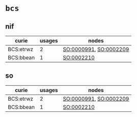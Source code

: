 # `bcs`

## nif

| curie     |   usages | nodes                                                                                                            |
|-----------|----------|------------------------------------------------------------------------------------------------------------------|
| BCS:etrwz |        2 | [SO:0000991](http://purl.obolibrary.org/obo/SO_0000991), [SO:0002209](http://purl.obolibrary.org/obo/SO_0002209) |
| BCS:bbean |        1 | [SO:0002210](http://purl.obolibrary.org/obo/SO_0002210)                                                          |

## so

| curie     |   usages | nodes                                                                                                            |
|-----------|----------|------------------------------------------------------------------------------------------------------------------|
| BCS:etrwz |        2 | [SO:0000991](http://purl.obolibrary.org/obo/SO_0000991), [SO:0002209](http://purl.obolibrary.org/obo/SO_0002209) |
| BCS:bbean |        1 | [SO:0002210](http://purl.obolibrary.org/obo/SO_0002210)                                                          |

